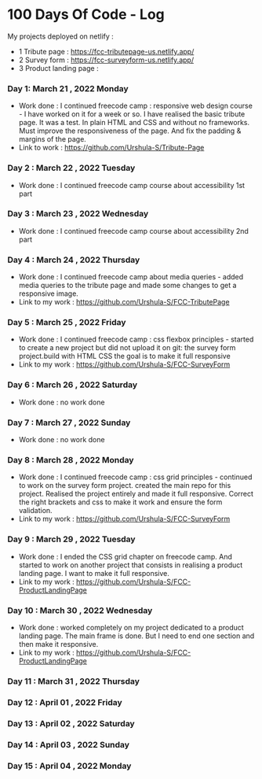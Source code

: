 # 100 Days Of Code - Log

My projects deployed on netlify : 
- 1 Tribute page : https://fcc-tributepage-us.netlify.app/
- 2 Survey form : https://fcc-surveyform-us.netlify.app/
- 3 Product landing page :


### Day 1: March 21 , 2022 Monday
- Work done : I continued freecode camp : responsive web design course - I have worked on it for a week or so.  I have realised the basic tribute page. It was a test. In plain HTML and CSS and without no frameworks. Must improve the responsiveness of the page. And fix the padding & margins of the page. 
- Link to work : https://github.com/Urshula-S/Tribute-Page 

### Day 2 : March 22 , 2022 Tuesday
- Work done : I continued freecode camp course about accessibility 1st part

### Day 3 : March 23 , 2022 Wednesday 
- Work done : I continued freecode camp course about accessibility 2nd part

### Day 4 : March 24 , 2022 Thursday
- Work done : I continued freecode camp about media queries - added media queries to the tribute page and made some changes to get a responsive image. 
- Link to my work : https://github.com/Urshula-S/FCC-TributePage

### Day 5 : March 25 , 2022 Friday
- Work done : I continued freecode camp : css flexbox principles - started to create a new project but did not upload it on git: the survey form project.build with HTML CSS the goal is to make it full responsive
- Link to my work : https://github.com/Urshula-S/FCC-SurveyForm

### Day 6 : March 26 , 2022 Saturday
- Work done : no work done
 
### Day 7 : March 27 , 2022 Sunday
- Work done : no work done

### Day 8 : March 28 , 2022 Monday
- Work done : I continued freecode camp : css grid principles - continued to work on the survey form project. created the main repo for this project. Realised the project entirely and made it full responsive. Correct the right brackets and css to make it work and ensure the form validation. 
- Link to my work : https://github.com/Urshula-S/FCC-SurveyForm

### Day 9 : March 29 , 2022 Tuesday
- Work done : I ended the CSS grid chapter on freecode camp. And started to work on another project that consists in realising a product landing page. I want to make it full responsive. 
- Link to my work : https://github.com/Urshula-S/FCC-ProductLandingPage

### Day 10 : March 30 , 2022 Wednesday
- Work done : worked completely on my project dedicated to a product landing page. The main frame is done. But I need to end one section and then make it responsive.
- Link to my work : https://github.com/Urshula-S/FCC-ProductLandingPage

### Day 11 : March 31 , 2022 Thursday 
### Day 12 : April 01 , 2022 Friday
### Day 13 : April 02 , 2022 Saturday
### Day 14 : April 03 , 2022 Sunday
### Day 15 : April 04 , 2022 Monday

